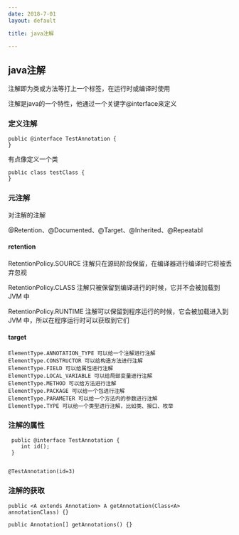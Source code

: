 ```yaml
---
date: 2018-7-01
layout: default

title: java注解

---
```


## java注解


注解即为类或方法等打上一个标签，在运行时或编译时使用

注解是java的一个特性，他通过一个关键字@interface来定义

### 定义注解

    public @interface TestAnnotation {
    }
    

有点像定义一个类
    
    public class testClass {
    }

### 元注解

对注解的注解

@Retention、@Documented、@Target、@Inherited、@Repeatabl

#### retention
RetentionPolicy.SOURCE 注解只在源码阶段保留，在编译器进行编译时它将被丢弃忽视 

RetentionPolicy.CLASS 注解只被保留到编译进行的时候，它并不会被加载到 JVM 中 

RetentionPolicy.RUNTIME 注解可以保留到程序运行的时候，它会被加载进入到 JVM 中，所以在程序运行时可以获取到它们


#### target
    ElementType.ANNOTATION_TYPE 可以给一个注解进行注解
    ElementType.CONSTRUCTOR 可以给构造方法进行注解
    ElementType.FIELD 可以给属性进行注解
    ElementType.LOCAL_VARIABLE 可以给局部变量进行注解
    ElementType.METHOD 可以给方法进行注解
    ElementType.PACKAGE 可以给一个包进行注解
    ElementType.PARAMETER 可以给一个方法内的参数进行注解
    ElementType.TYPE 可以给一个类型进行注解，比如类、接口、枚举
    
    
### 注解的属性

    
     public @interface TestAnnotation {
        int id();
     }   


    @TestAnnotation(id=3)


### 注解的获取

    public <A extends Annotation> A getAnnotation(Class<A> annotationClass) {}
    
    public Annotation[] getAnnotations() {}